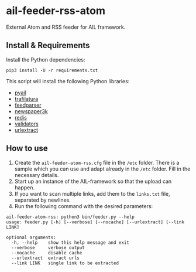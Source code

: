 # ail-feeder-rss-atom

External Atom and RSS feeder for AIL framework.

## Install & Requirements

Install the Python dependencies:

```
pip3 install -U -r requirements.txt
```

This script will install the following Python libraries:

- [pyail](https://github.com/ail-project/PyAIL)
- [trafilatura](https://github.com/adbar/trafilatura)
- [feedparser](https://github.com/kurtmckee/feedparser)
- [newspaper3k](https://github.com/codelucas/newspaper)
- [redis](https://github.com/andymccurdy/redis-py)
- [validators](https://github.com/kvesteri/validators)
- [urlextract](https://github.com/lipoja/URLExtract)

## How to use

1. Create the `ail-feeder-atom-rss.cfg` file in the `/etc` folder. There is a sample which you can use and adapt already in the `/etc` folder. Fill in the necessary details.
2. Start up an instance of the AIL-framework so that the upload can happen.
3. If you want to scan multiple links, add them to the `links.txt` file, separated by newlines.
4. Run the following command with the desired parameters:

```
ail-feeder-atom-rss: python3 bin/feeder.py --help          
usage: feeder.py [-h] [--verbose] [--nocache] [--urlextract] [--link LINK]

optional arguments:
  -h, --help    show this help message and exit
  --verbose     verbose output
  --nocache     disable cache
  --urlextract  extract urls
  --link LINK   single link to be extracted
```